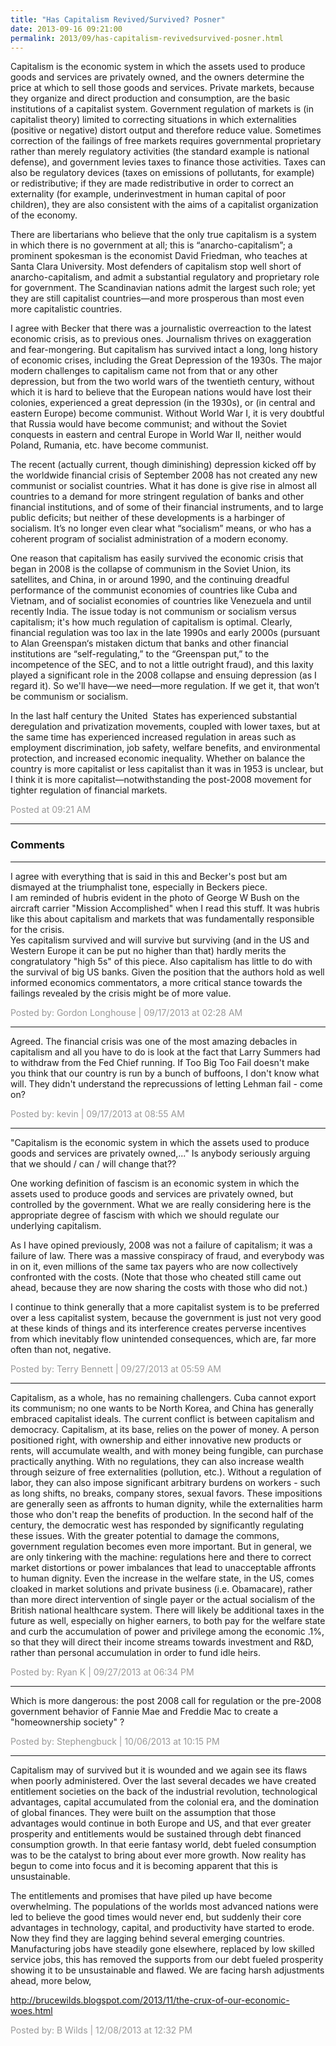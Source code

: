 ```yaml
---
title: "Has Capitalism Revived/Survived? Posner"
date: 2013-09-16 09:21:00
permalink: 2013/09/has-capitalism-revivedsurvived-posner.html
---
```

Capitalism is the economic system in which the assets used to produce goods and services are privately owned, and the owners determine the price at which to sell those goods and services. Private markets, because they organize and direct production and consumption, are the basic institutions of a capitalist system. Government regulation of markets is (in capitalist theory) limited to correcting situations in which externalities (positive or negative) distort output and therefore reduce value. Sometimes correction of the failings of free markets requires governmental proprietary rather than merely regulatory activities (the standard example is national defense), and government levies taxes to finance those activities. Taxes can also be regulatory devices (taxes on emissions of pollutants, for example) or redistributive; if they are made redistributive in order to correct an externality (for example, underinvestment in human capital of poor children), they are also consistent with the aims of a capitalist organization of the economy.

There are libertarians who believe that the only true capitalism is a system in which there is no government at all; this is “anarcho-capitalism”; a prominent spokesman is the economist David Friedman, who teaches at Santa Clara University. Most defenders of capitalism stop well short of anarcho-capitalism, and admit a substantial regulatory and proprietary role for government. The Scandinavian nations admit the largest such role; yet they are still capitalist countries—and more prosperous than most even more capitalistic countries.

I agree with Becker that there was a journalistic overreaction to the latest economic crisis, as to previous ones. Journalism thrives on exaggeration and fear-mongering. But capitalism has survived intact a long, long history of economic crises, including the Great Depression of the 1930s. The major modern challenges to capitalism came not from that or any other depression, but from the two world wars of the twentieth century, without which it is hard to believe that the European nations would have lost their colonies, experienced a great depression (in the 1930s), or (in central and eastern Europe) become communist. Without World War I, it is very doubtful that Russia would have become communist; and without the Soviet conquests in eastern and central Europe in World War II, neither would Poland, Rumania, etc. have become communist.

The recent (actually current, though diminishing) depression kicked off by the worldwide financial crisis of September 2008 has not created any new communist or socialist countries. What it has done is give rise in almost all countries to a demand for more stringent regulation of banks and other financial institutions, and of some of their financial instruments, and to large public deficits; but neither of these developments is a harbinger of socialism. It’s no longer even clear what “socialism” means, or who has a coherent program of socialist administration of a modern economy.

One reason that capitalism has easily survived the economic crisis that began in 2008 is the collapse of communism in the Soviet Union, its satellites, and China, in or around 1990, and the continuing dreadful performance of the communist economies of countries like Cuba and Vietnam, and of socialist economies of countries like Venezuela and until recently India. The issue today is not communism or socialism versus capitalism; it's how much regulation of capitalism is optimal. Clearly, financial regulation was too lax in the late 1990s and early 2000s (pursuant to Alan Greenspan‘s mistaken dictum that banks and other financial institutions are “self-regulating,” to the “Greenspan put,” to the incompetence of the SEC, and to not a little outright fraud), and this laxity played a significant role in the 2008 collapse and ensuing depression (as I regard it). So we'll have—we need—more regulation. If we get it, that won’t be communism or socialism.

In the last half century the United  States has experienced substantial deregulation and privatization movements, coupled with lower taxes, but at the same time has experienced increased regulation in areas such as employment discrimination, job safety, welfare benefits, and environmental protection, and increased economic inequality. Whether on balance the country is more capitalist or less capitalist than it was in 1953 is unclear, but I think it is more capitalist—notwithstanding the post-2008 movement for tighter regulation of financial markets.

<span style="color:#999">Posted at 09:21 AM</span>

<!-- more -->

---

### Comments

---

I agree with everything that is said in this and Becker's post but am dismayed at the triumphalist tone, especially in Beckers piece.   
I am reminded of hubris evident in the photo of George W Bush on the aircraft carrier "Mission Accomplished" when I read this stuff.  It was hubris like this about capitalism and markets that was fundamentally responsible for the crisis.   
Yes capitalism survived and will survive but surviving (and in the US and Western Europe it can be put no higher than that) hardly merits the congratulatory "high 5s" of this piece. Also capitalism has little to do with the survival of big US banks.
Given the position that the authors hold as well informed economics commentators, a more critical stance towards the failings revealed by the crisis might be of more value.  

<span style="color:#999">Posted by: Gordon Longhouse | 09/17/2013 at 02:28 AM</span>

---

Agreed.  The financial crisis was one of the most amazing debacles in capitalism and all you have to do is look at the fact that Larry Summers had to withdraw from the Fed Chief running.  If Too Big Too Fail doesn't make you think that our country is run by a bunch of buffoons, I don't know what will.  They didn't understand the reprecussions of letting Lehman fail - come on? 

<span style="color:#999">Posted by: kevin | 09/17/2013 at 08:55 AM</span>

---

"Capitalism is the economic system in which the assets used to produce goods and services are privately owned,..."  Is anybody seriously arguing that we should / can / will change that??

One working definition of fascism is an economic system in which the assets used to produce goods and services are privately owned, but controlled by the government.  What we are really considering here is the appropriate degree of fascism with which we should regulate our underlying capitalism.

As I have opined previously, 2008 was not a failure of capitalism; it was a failure of law.  There was a massive conspiracy of fraud, and everybody was in on it, even millions of the same tax payers who are now collectively confronted with the costs.  (Note that those who cheated still came out ahead, because they are now sharing the costs with those who did not.)

I continue to think generally that a more capitalist system is to be preferred over a less capitalist system, because the government is just not very good at these kinds of things and its interference creates perverse incentives from which inevitably flow unintended consequences, which are, far more often than not, negative.


<span style="color:#999">Posted by: Terry Bennett | 09/27/2013 at 05:59 AM</span>

---

Capitalism, as a whole, has no remaining challengers. Cuba cannot export its communism; no one wants to be North Korea, and China has generally embraced capitalist ideals. 
The current conflict is between capitalism and democracy. Capitalism, at its base, relies on the power of money. A person positioned right, with ownership and either innovative new products or rents, will accumulate wealth, and with money being fungible, can purchase practically anything. With no regulations, they can also increase wealth through seizure of free externalities (pollution, etc.). Without a regulation of labor, they can also impose significant arbitrary burdens on workers - such as long shifts, no breaks, company stores, sexual favors.
These impositions are generally seen as affronts to human dignity, while the externalities harm those who don't reap the benefits of production. In the second half of the century, the democratic west has responded by significantly regulating these issues. With the greater potential to damage the commons, government regulation becomes even more important. 
But in general, we are only tinkering with the machine: regulations here and there to correct market distortions or power imbalances that lead to unacceptable affronts to human dignity. 
Even the increase in the welfare state, in the US, comes cloaked in market solutions and private business (i.e. Obamacare), rather than more direct intervention of single payer or the actual socialism of the British national healthcare system. There will likely be additional taxes in the future as well, especially on higher earners, to both pay for the welfare state and curb the accumulation of power and privilege among the economic .1%, so that they will direct their income streams towards investment and R&D, rather than personal accumulation in order to fund idle heirs.  

<span style="color:#999">Posted by: Ryan K | 09/27/2013 at 06:34 PM</span>

---

Which is more dangerous: the post 2008 call for regulation or the pre-2008 government behavior of Fannie Mae and Freddie Mac to create a "homeownership society" ?

<span style="color:#999">Posted by: Stephengbuck | 10/06/2013 at 10:15 PM</span>

---

Capitalism may of survived but it is wounded and we again see its flaws when poorly administered. Over the last several decades we have created entitlement societies on the back of the industrial revolution, technological advantages, capital accumulated from the colonial era, and the domination of global finances. They were built on the assumption that those advantages would continue in both Europe and US, and that ever greater prosperity and entitlements would be sustained through debt financed consumption growth. In that eerie fantasy world, debt fueled consumption was to be the catalyst to bring about ever more growth. Now reality has begun to come into focus and it is becoming apparent that this is unsustainable. 

The entitlements and promises that have piled up have become overwhelming. The populations of the worlds most advanced nations were led to believe the good times would never end, but suddenly their core advantages in technology, capital, and productivity have started to erode. Now they find they are lagging behind several emerging countries. Manufacturing jobs have steadily gone elsewhere, replaced by low skilled service jobs, this has removed the supports from our debt fueled prosperity showing it to be unsustainable and flawed. We are facing harsh adjustments ahead, more below,

http://brucewilds.blogspot.com/2013/11/the-crux-of-our-economic-woes.html

<span style="color:#999">Posted by: B Wilds | 12/08/2013 at 12:32 PM</span>